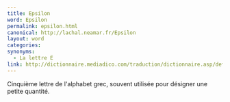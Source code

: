```yaml
---
title: Epsilon
word: Epsilon
permalink: epsilon.html
canonical: http://lachal.neamar.fr/Epsilon
layout: word
categories:
synonyms:
  - La lettre E
link: http://dictionnaire.mediadico.com/traduction/dictionnaire.asp/definition/epsilon/2007
---
```


Cinquième lettre de l'alphabet grec, souvent utilisée pour désigner une petite quantité.

